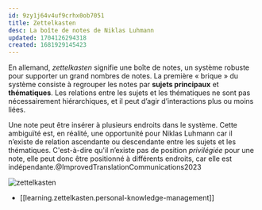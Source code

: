 ```yaml
---
id: 9zy1j64v4uf9crhx0ob7051
title: Zettelkasten
desc: La boîte de notes de Niklas Luhmann
updated: 1704126294318
created: 1681929145423
---
```


En allemand, _zettelkasten_ signifie une boîte de notes, un système robuste pour supporter un grand nombres de notes. La première « brique » du système consiste à regrouper les notes par **sujets principaux** et **thématiques**. Les relations entre les sujets et les thématiques ne sont pas nécessairement hiérarchiques, et il peut d’agir d’interactions plus ou moins liées.

Une note peut être insérer à plusieurs endroits dans le système. Cette ambiguïté est, en réalité, une opportunité pour Niklas Luhmann car il n’existe de relation ascendante ou descendante entre les sujets et les thématiques. C'est-à-dire qu'il n’existe pas de position _privilégiée_ pour une note, elle peut donc être positionné à différents endroits, car elle est indépendante.@ImprovedTranslationCommunications2023

![zettelkasten](/assets/zettelkasten.png)

- [[learning.zettelkasten.personal-knowledge-management]]
